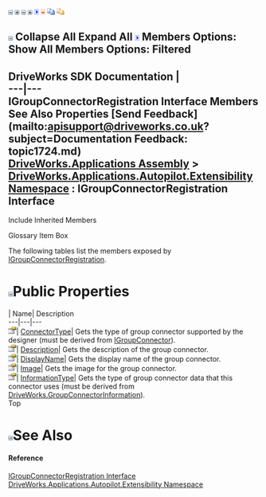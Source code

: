 ![](dotnetimages/collapse.gif) ![](dotnetimages/expand.gif) ![](dotnetimages/collapse.gif) ![](dotnetimages/expand.gif) ![](dotnetimages/drpdown.gif) ![](dotnetimages/drpdown_orange.gif) ![](dotnetimages/copycode.gif) ![](dotnetimages/copycodeHighlight.gif)

![](dotnetimages/collapse.gif) Collapse All Expand All ![](dotnetimages/drpdown.gif) Members Options: Show All  Members Options: Filtered   
---  
DriveWorks SDK Documentation  |   
---|---  
IGroupConnectorRegistration Interface Members   
See Also Properties [Send Feedback](mailto:apisupport@driveworks.co.uk?subject=Documentation Feedback: topic1724.md)  
[DriveWorks.Applications Assembly](topic13.md) > [DriveWorks.Applications.Autopilot.Extensibility Namespace](topic1633.md) : IGroupConnectorRegistration Interface  
---  
  
Include Inherited Members    


Glossary Item Box

The following tables list the members exposed by [IGroupConnectorRegistration](topic1724.md).

# ![](dotnetimages/collapse.gif)Public Properties

| Name| Description  
---|---|---  
![ Property](dotnetimages/Property.gif)| [ConnectorType](topic1729.md)| Gets the type of group connector supported by the designer (must be derived from [IGroupConnector](topic1706.md)).   
![ Property](dotnetimages/Property.gif)| [Description](topic1730.md)| Gets the description of the group connector.   
![ Property](dotnetimages/Property.gif)| [DisplayName](topic1731.md)| Gets the display name of the group connector.   
![ Property](dotnetimages/Property.gif)| [Image](topic1732.md)| Gets the image for the group connector.   
![ Property](dotnetimages/Property.gif)| [InformationType](topic1733.md)| Gets the type of group connector data that this connector uses (must be derived from [DriveWorks.GroupConnectorInformation](topic3084.md)).   
Top

# ![](dotnetimages/collapse.gif)See Also

#### Reference

[IGroupConnectorRegistration Interface](topic1724.md)   
[DriveWorks.Applications.Autopilot.Extensibility Namespace](topic1633.md)


